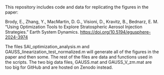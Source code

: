 This repository includes code and data for replicating the figures in the paper:

Brody, E., Zhang, Y., MacMartin, D. G., Visioni, D., Kravitz, B., Bednarz, E. M. “Using Optimization Tools to Explore Stratospheric Aerosol Injection Strategies.” Earth System Dynamics. https://doi.org/10.5194/egusphere-2024-3974

The files SAI_optimization_analysis.m and GAUSS_linearization_test_normalized.m will generate all of the figures in the paper and then some. The rest of the files are data and functions used in the scripts. The two big data files, GAUSS.mat and GAUSS_V_zm.mat are too big for GitHub and are hosted on Zenodo instead.
